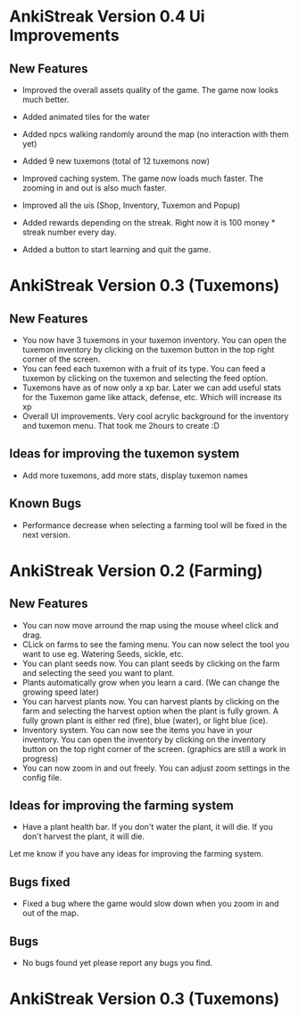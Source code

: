 # AnkiStreak Version 0.4 Ui Improvements

## New Features

- Improved the overall assets quality of the game. The game now looks much better.
- Added animated tiles for the water
- Added npcs walking randomly around the map (no interaction with them yet)
- Added 9 new tuxemons (total of 12 tuxemons now)
- Improved caching system. The game now loads much faster. The zooming in and out is also much faster.


- Improved all the uis (Shop, Inventory, Tuxemon and Popup)
- Added rewards depending on the streak. Right now it is 100 money * streak number every day.
- Added a button to start learning and quit the game.

# AnkiStreak Version 0.3 (Tuxemons)

## New Features

- You now have 3 tuxemons in your tuxemon inventory. You can open the tuxemon inventory by clicking on the tuxemon
  button in the top right corner of the screen.
- You can feed each tuxemon with a fruit of its type. You can feed a tuxemon by clicking on the tuxemon and selecting
  the feed option.
- Tuxemons have as of now only a xp bar. Later we can add useful stats for the Tuxemon game like attack, defense, etc.
  Which will increase its xp
- Overall UI improvements. Very cool acrylic background for the inventory and tuxemon menu. That took me 2hours to
  create :D

## Ideas for improving the tuxemon system

- Add more tuxemons, add more stats, display tuxemon names

## Known Bugs

- Performance decrease when selecting a farming tool will be fixed in the next version.

# AnkiStreak Version 0.2 (Farming)

## New Features

- You can now move arround the map using the mouse wheel click and drag.
- CLick on farms to see the faming menu. You can now select the tool you want to use eg. Watering Seeds, sickle, etc.
- You can plant seeds now. You can plant seeds by clicking on the farm and selecting the seed you want to plant.
- Plants automatically grow when you learn a card. (We can change the growing speed later)
- You can harvest plants now. You can harvest plants by clicking on the farm and selecting the harvest option when the
  plant is fully grown. A fully grown plant is either red (fire), blue (water), or light blue (ice).
- Inventory system. You can now see the items you have in your inventory. You can open the inventory by clicking on the
  inventory button on the top right corner of the screen. (graphics are still a work in progress)
- You can now zoom in and out freely. You can adjust zoom settings in the config file.

## Ideas for improving the farming system

- Have a plant health bar. If you don't water the plant, it will die. If you don't harvest the plant, it will die.

Let me know if you have any ideas for improving the farming system.

## Bugs fixed

- Fixed a bug where the game would slow down when you zoom in and out of the map.

## Bugs

- No bugs found yet please report any bugs you find.

# AnkiStreak Version 0.3 (Tuxemons)
